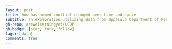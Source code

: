 ```yaml
---
layout: post
title: how has armed conflict changed over time and space
subtitle: an exploration utilizing data from Uppasala Department of Peace and Conflict Research
gh-repo: arewelearningyet/UCDP
gh-badge: [star, fork, follow]
tags: [data]
comments: true
---
```


